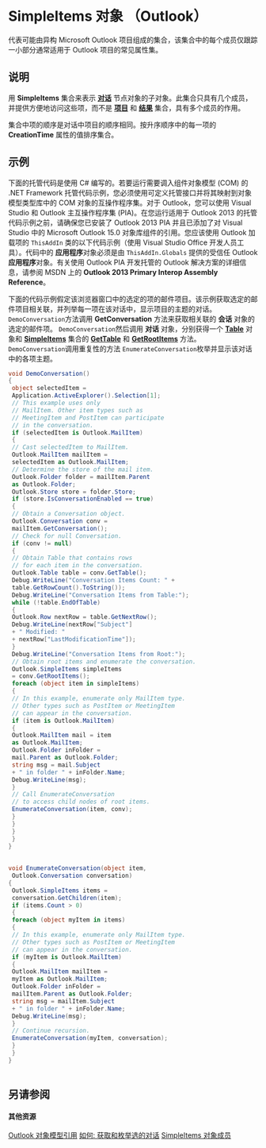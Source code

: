 
# SimpleItems 对象 （Outlook）

代表可能由异构 Microsoft Outlook 项目组成的集合，该集合中的每个成员仅跟踪一小部分通常适用于 Outlook 项目的常见属性集。


## 说明

用 **SimpleItems** 集合来表示 **[对话](2705d38a-ebc0-e5a7-208b-ffe1f5446b1b.md)** 节点对象的子对象。此集合只具有几个成员，并提供方便地访问这些项，而不是 **[项目](3a99730b-e62a-5ca6-f6ec-911c95173242.md)** 和 **[结果](59057f6f-8f6d-eed0-c945-240b9593b7ea.md)** 集合，具有多个成员的作用。

集合中项的顺序是对话中项目的顺序相同。按升序顺序中的每一项的 **CreationTime** 属性的值排序集合。


## 示例

下面的托管代码是使用 C# 编写的。若要运行需要调入组件对象模型 (COM) 的 .NET Framework 托管代码示例，您必须使用可定义托管接口并将其映射到对象模型类型库中的 COM 对象的互操作程序集。对于 Outlook，您可以使用 Visual Studio 和 Outlook 主互操作程序集 (PIA)。在您运行适用于 Outlook 2013 的托管代码示例之前，请确保您已安装了 Outlook 2013 PIA 并且已添加了对 Visual Studio 中的 Microsoft Outlook 15.0 对象库组件的引用。您应该使用 Outlook 加载项的  `ThisAddIn` 类的以下代码示例（使用 Visual Studio Office 开发人员工具）。代码中的 **应用程序**对象必须是由  `ThisAddIn.Globals` 提供的受信任 Outlook **应用程序**对象。有关使用 Outlook PIA 开发托管的 Outlook 解决方案的详细信息，请参阅 MSDN 上的  **Outlook 2013 Primary Interop Assembly Reference**。

下面的代码示例假定该浏览器窗口中的选定的项的邮件项目。该示例获取选定的邮件项目相关联，并列举每一项在该对话中，显示项目的主题的对话。 `DemoConversation`方法调用 **GetConversation** 方法来获取相关联的 **会话** 对象的选定的邮件项。 `DemoConversation`然后调用 **对话** 对象，分别获得一个 **[Table](0affaafd-93fe-227a-acee-e09a86cadc20.md)** 对象和 **[SimpleItems](b929ae28-fe5f-607e-37b5-ed6a304d4896.md)** 集合的 **[GetTable](6c5a4ef5-c31d-6684-722a-f6f3b3fe6b55.md)** 和 **[GetRootItems](72c4d9fd-4f38-d081-7dc6-e9dbfad6d3aa.md)** 方法。 `DemoConversation`调用重复性的方法 `EnumerateConversation`枚举并显示该对话中的各项主题。




```C#
void DemoConversation() 
{ 
 object selectedItem = 
 Application.ActiveExplorer().Selection[1]; 
 // This example uses only 
 // MailItem. Other item types such as 
 // MeetingItem and PostItem can participate 
 // in the conversation. 
 if (selectedItem is Outlook.MailItem) 
 { 
 // Cast selectedItem to MailItem. 
 Outlook.MailItem mailItem = 
 selectedItem as Outlook.MailItem; 
 // Determine the store of the mail item. 
 Outlook.Folder folder = mailItem.Parent 
 as Outlook.Folder; 
 Outlook.Store store = folder.Store; 
 if (store.IsConversationEnabled == true) 
 { 
 // Obtain a Conversation object. 
 Outlook.Conversation conv = 
 mailItem.GetConversation(); 
 // Check for null Conversation. 
 if (conv != null) 
 { 
 // Obtain Table that contains rows 
 // for each item in the conversation. 
 Outlook.Table table = conv.GetTable(); 
 Debug.WriteLine("Conversation Items Count: " + 
 table.GetRowCount().ToString()); 
 Debug.WriteLine("Conversation Items from Table:"); 
 while (!table.EndOfTable) 
 { 
 Outlook.Row nextRow = table.GetNextRow(); 
 Debug.WriteLine(nextRow["Subject"] 
 + " Modified: " 
 + nextRow["LastModificationTime"]); 
 } 
 Debug.WriteLine("Conversation Items from Root:"); 
 // Obtain root items and enumerate the conversation. 
 Outlook.SimpleItems simpleItems 
 = conv.GetRootItems(); 
 foreach (object item in simpleItems) 
 { 
 // In this example, enumerate only MailItem type. 
 // Other types such as PostItem or MeetingItem 
 // can appear in the conversation. 
 if (item is Outlook.MailItem) 
 { 
 Outlook.MailItem mail = item 
 as Outlook.MailItem; 
 Outlook.Folder inFolder = 
 mail.Parent as Outlook.Folder; 
 string msg = mail.Subject 
 + " in folder " + inFolder.Name; 
 Debug.WriteLine(msg); 
 } 
 // Call EnumerateConversation 
 // to access child nodes of root items. 
 EnumerateConversation(item, conv); 
 } 
 } 
 } 
 } 
} 
 
 
void EnumerateConversation(object item, 
 Outlook.Conversation conversation) 
{ 
 Outlook.SimpleItems items = 
 conversation.GetChildren(item); 
 if (items.Count > 0) 
 { 
 foreach (object myItem in items) 
 { 
 // In this example, enumerate only MailItem type. 
 // Other types such as PostItem or MeetingItem 
 // can appear in the conversation. 
 if (myItem is Outlook.MailItem) 
 { 
 Outlook.MailItem mailItem = 
 myItem as Outlook.MailItem; 
 Outlook.Folder inFolder = 
 mailItem.Parent as Outlook.Folder; 
 string msg = mailItem.Subject 
 + " in folder " + inFolder.Name; 
 Debug.WriteLine(msg); 
 } 
 // Continue recursion. 
 EnumerateConversation(myItem, conversation); 
 } 
 } 
} 
 

```


## 另请参阅


#### 其他资源


[Outlook 对象模型引用](http://msdn.microsoft.com/library/73221b13-d8d8-99b8-3394-b95dbbfd5ddc%28Office.15%29.aspx)
[如何: 获取和枚举选的对话](http://msdn.microsoft.com/library/3bba1e98-b2eb-c53d-354a-bdd899b65a59%28Office.15%29.aspx)
[SimpleItems 对象成员](1e423ee9-10cd-e886-a311-792e22412391.md)